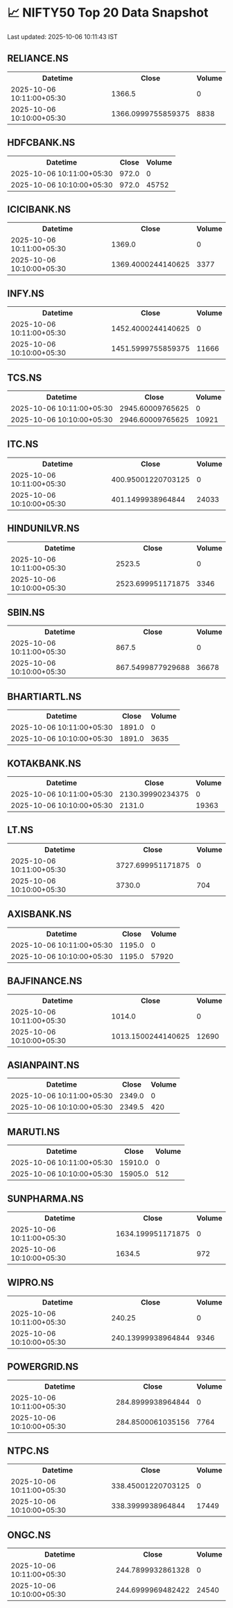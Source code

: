 # 📈 NIFTY50 Top 20 Data Snapshot

Last updated: 2025-10-06 10:11:43 IST

## RELIANCE.NS

<table>
  <tr><th>Datetime</th><th>Close</th><th>Volume</th></tr>
  <tr><td>2025-10-06 10:11:00+05:30</td><td>1366.5</td><td>0</td></tr>
  <tr><td>2025-10-06 10:10:00+05:30</td><td>1366.0999755859375</td><td>8838</td></tr>
</table>

## HDFCBANK.NS

<table>
  <tr><th>Datetime</th><th>Close</th><th>Volume</th></tr>
  <tr><td>2025-10-06 10:11:00+05:30</td><td>972.0</td><td>0</td></tr>
  <tr><td>2025-10-06 10:10:00+05:30</td><td>972.0</td><td>45752</td></tr>
</table>

## ICICIBANK.NS

<table>
  <tr><th>Datetime</th><th>Close</th><th>Volume</th></tr>
  <tr><td>2025-10-06 10:11:00+05:30</td><td>1369.0</td><td>0</td></tr>
  <tr><td>2025-10-06 10:10:00+05:30</td><td>1369.4000244140625</td><td>3377</td></tr>
</table>

## INFY.NS

<table>
  <tr><th>Datetime</th><th>Close</th><th>Volume</th></tr>
  <tr><td>2025-10-06 10:11:00+05:30</td><td>1452.4000244140625</td><td>0</td></tr>
  <tr><td>2025-10-06 10:10:00+05:30</td><td>1451.5999755859375</td><td>11666</td></tr>
</table>

## TCS.NS

<table>
  <tr><th>Datetime</th><th>Close</th><th>Volume</th></tr>
  <tr><td>2025-10-06 10:11:00+05:30</td><td>2945.60009765625</td><td>0</td></tr>
  <tr><td>2025-10-06 10:10:00+05:30</td><td>2946.60009765625</td><td>10921</td></tr>
</table>

## ITC.NS

<table>
  <tr><th>Datetime</th><th>Close</th><th>Volume</th></tr>
  <tr><td>2025-10-06 10:11:00+05:30</td><td>400.95001220703125</td><td>0</td></tr>
  <tr><td>2025-10-06 10:10:00+05:30</td><td>401.1499938964844</td><td>24033</td></tr>
</table>

## HINDUNILVR.NS

<table>
  <tr><th>Datetime</th><th>Close</th><th>Volume</th></tr>
  <tr><td>2025-10-06 10:11:00+05:30</td><td>2523.5</td><td>0</td></tr>
  <tr><td>2025-10-06 10:10:00+05:30</td><td>2523.699951171875</td><td>3346</td></tr>
</table>

## SBIN.NS

<table>
  <tr><th>Datetime</th><th>Close</th><th>Volume</th></tr>
  <tr><td>2025-10-06 10:11:00+05:30</td><td>867.5</td><td>0</td></tr>
  <tr><td>2025-10-06 10:10:00+05:30</td><td>867.5499877929688</td><td>36678</td></tr>
</table>

## BHARTIARTL.NS

<table>
  <tr><th>Datetime</th><th>Close</th><th>Volume</th></tr>
  <tr><td>2025-10-06 10:11:00+05:30</td><td>1891.0</td><td>0</td></tr>
  <tr><td>2025-10-06 10:10:00+05:30</td><td>1891.0</td><td>3635</td></tr>
</table>

## KOTAKBANK.NS

<table>
  <tr><th>Datetime</th><th>Close</th><th>Volume</th></tr>
  <tr><td>2025-10-06 10:11:00+05:30</td><td>2130.39990234375</td><td>0</td></tr>
  <tr><td>2025-10-06 10:10:00+05:30</td><td>2131.0</td><td>19363</td></tr>
</table>

## LT.NS

<table>
  <tr><th>Datetime</th><th>Close</th><th>Volume</th></tr>
  <tr><td>2025-10-06 10:11:00+05:30</td><td>3727.699951171875</td><td>0</td></tr>
  <tr><td>2025-10-06 10:10:00+05:30</td><td>3730.0</td><td>704</td></tr>
</table>

## AXISBANK.NS

<table>
  <tr><th>Datetime</th><th>Close</th><th>Volume</th></tr>
  <tr><td>2025-10-06 10:11:00+05:30</td><td>1195.0</td><td>0</td></tr>
  <tr><td>2025-10-06 10:10:00+05:30</td><td>1195.0</td><td>57920</td></tr>
</table>

## BAJFINANCE.NS

<table>
  <tr><th>Datetime</th><th>Close</th><th>Volume</th></tr>
  <tr><td>2025-10-06 10:11:00+05:30</td><td>1014.0</td><td>0</td></tr>
  <tr><td>2025-10-06 10:10:00+05:30</td><td>1013.1500244140625</td><td>12690</td></tr>
</table>

## ASIANPAINT.NS

<table>
  <tr><th>Datetime</th><th>Close</th><th>Volume</th></tr>
  <tr><td>2025-10-06 10:11:00+05:30</td><td>2349.0</td><td>0</td></tr>
  <tr><td>2025-10-06 10:10:00+05:30</td><td>2349.5</td><td>420</td></tr>
</table>

## MARUTI.NS

<table>
  <tr><th>Datetime</th><th>Close</th><th>Volume</th></tr>
  <tr><td>2025-10-06 10:11:00+05:30</td><td>15910.0</td><td>0</td></tr>
  <tr><td>2025-10-06 10:10:00+05:30</td><td>15905.0</td><td>512</td></tr>
</table>

## SUNPHARMA.NS

<table>
  <tr><th>Datetime</th><th>Close</th><th>Volume</th></tr>
  <tr><td>2025-10-06 10:11:00+05:30</td><td>1634.199951171875</td><td>0</td></tr>
  <tr><td>2025-10-06 10:10:00+05:30</td><td>1634.5</td><td>972</td></tr>
</table>

## WIPRO.NS

<table>
  <tr><th>Datetime</th><th>Close</th><th>Volume</th></tr>
  <tr><td>2025-10-06 10:11:00+05:30</td><td>240.25</td><td>0</td></tr>
  <tr><td>2025-10-06 10:10:00+05:30</td><td>240.13999938964844</td><td>9346</td></tr>
</table>

## POWERGRID.NS

<table>
  <tr><th>Datetime</th><th>Close</th><th>Volume</th></tr>
  <tr><td>2025-10-06 10:11:00+05:30</td><td>284.8999938964844</td><td>0</td></tr>
  <tr><td>2025-10-06 10:10:00+05:30</td><td>284.8500061035156</td><td>7764</td></tr>
</table>

## NTPC.NS

<table>
  <tr><th>Datetime</th><th>Close</th><th>Volume</th></tr>
  <tr><td>2025-10-06 10:11:00+05:30</td><td>338.45001220703125</td><td>0</td></tr>
  <tr><td>2025-10-06 10:10:00+05:30</td><td>338.3999938964844</td><td>17449</td></tr>
</table>

## ONGC.NS

<table>
  <tr><th>Datetime</th><th>Close</th><th>Volume</th></tr>
  <tr><td>2025-10-06 10:11:00+05:30</td><td>244.7899932861328</td><td>0</td></tr>
  <tr><td>2025-10-06 10:10:00+05:30</td><td>244.6999969482422</td><td>24540</td></tr>
</table>

